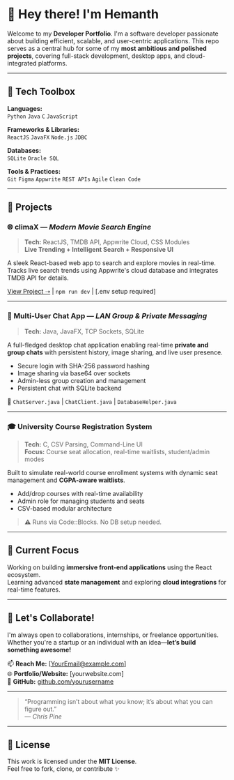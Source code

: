 # 👋 Hey there! I'm Hemanth

Welcome to my **Developer Portfolio**. I'm a software developer passionate about building efficient, scalable, and user-centric applications. This repo serves as a central hub for some of my **most ambitious and polished projects**, covering full-stack development, desktop apps, and cloud-integrated platforms.

---

## 🧰 Tech Toolbox

**Languages:**  
`Python` `Java` `C` `JavaScript`

**Frameworks & Libraries:**  
`ReactJS` `JavaFX` `Node.js` `JDBC`

**Databases:**  
`SQLite` `Oracle SQL`  

**Tools & Practices:**  
`Git` `Figma` `Appwrite` `REST APIs` `Agile` `Clean Code`

---

## 🚀 Projects

### 🌐 climaX — *Modern Movie Search Engine*
> **Tech:** ReactJS, TMDB API, Appwrite Cloud, CSS Modules  
> **Live Trending + Intelligent Search + Responsive UI**

A sleek React-based web app to search and explore movies in real-time.  
Tracks live search trends using Appwrite's cloud database and integrates TMDB API for details.

[View Project ➝](#) | `npm run dev` | [.env setup required]

---

### 💬 Multi-User Chat App — *LAN Group & Private Messaging*
> **Tech:** Java, JavaFX, TCP Sockets, SQLite

A full-fledged desktop chat application enabling real-time **private and group chats** with persistent history, image sharing, and live user presence.

- Secure login with SHA-256 password hashing  
- Image sharing via base64 over sockets  
- Admin-less group creation and management  
- Persistent chat with SQLite backend  

📂 `ChatServer.java` | `ChatClient.java` | `DatabaseHelper.java`

---

### 🎓 University Course Registration System
> **Tech:** C, CSV Parsing, Command-Line UI  
> **Focus:** Course seat allocation, real-time waitlists, student/admin modes

Built to simulate real-world course enrollment systems with dynamic seat management and **CGPA-aware waitlists**.

- Add/drop courses with real-time availability  
- Admin role for managing students and seats  
- CSV-based modular architecture  

> ⚠ Runs via Code::Blocks. No DB setup needed.

---

## 🔭 Current Focus

Working on building **immersive front-end applications** using the React ecosystem.  
Learning advanced **state management** and exploring **cloud integrations** for real-time features.

---

## 🤝 Let's Collaborate!

I'm always open to collaborations, internships, or freelance opportunities. Whether you're a startup or an individual with an idea—**let’s build something awesome!**

📫 **Reach Me:** [YourEmail@example.com]  
🌐 **Portfolio/Website:** [yourwebsite.com]  
🐙 **GitHub:** [github.com/yourusername](https://github.com/yourusername)

---

> “Programming isn’t about what you know; it’s about what you can figure out.”  
> — *Chris Pine*

---

## 📄 License

This work is licensed under the **MIT License**.  
Feel free to fork, clone, or contribute ✨
